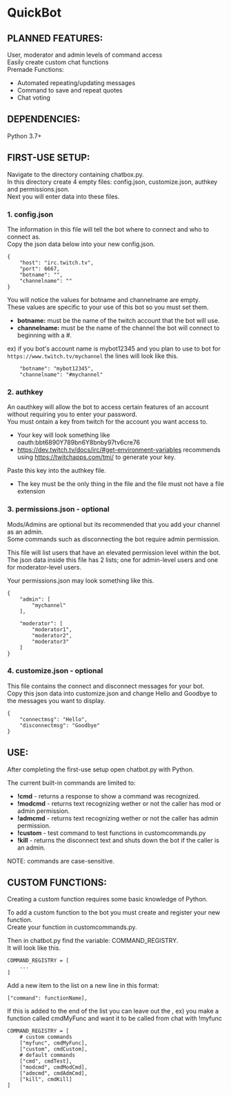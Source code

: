 # QuickBot

## PLANNED FEATURES:
User, moderator and admin levels of command access  
Easily create custom chat functions  
Premade Functions:  
- Automated repeating/updating messages
- Command to save and repeat quotes
- Chat voting

## DEPENDENCIES:
Python 3.7+

## FIRST-USE SETUP:
Navigate to the directory containing chatbox.py.  
In this directory create 4 empty files: config.json, customize.json, authkey and permissions.json.  
Next you will enter data into these files.
### **1. config.json**
The information in this file will tell the bot where to connect and who to connect as.  
Copy the json data below into your new config.json.

    {
        "host": "irc.twitch.tv",
        "port": 6667,
        "botname": "",
        "channelname": ""
    }

You will notice the values for botname and channelname are empty.  
These values are specific to your use of this bot so you must set them.
* **botname:** must be the name of the twitch account that the bot will use.  
* **channelname:** must be the name of the channel the bot will connect to beginning with a #.

ex) if you bot's account name is mybot12345 and you plan to use to bot for `https://www.twitch.tv/mychannel` the lines will look like this.

        "botname": "mybot12345",
        "channelname": "#mychannel"

### **2. authkey**
An oauthkey will allow the bot to access certain features of an account without requiring you to enter your password.  
You must ontain a key from twitch for the account you want access to.  
* Your key will look something like oauth:bbt6890Y789bn6Y8bnby97tv6cre76
* https://dev.twitch.tv/docs/irc/#get-environment-variables recommends using https://twitchapps.com/tmi/ to generate your key.

Paste this key into the authkey file.  
* The key must be the only thing in the file and the file must not have a file extension

### **3. permissions.json - optional**
Mods/Admins are optional but its recommended that you add your channel as an admin.  
Some commands such as disconnecting the bot require admin permission.

This file will list users that have an elevated permission level within the bot.  
The json data inside this file has 2 lists; one for admin-level users and one for moderator-level users.

 Your permissions.json may look something like this.

    {
        "admin": [
            "mychannel"
        ],

        "moderator": [
            "moderator1",
            "moderator2",
            "moderator3"
        ]
    }

### **4. customize.json - optional**
This file contains the connect and disconnect messages for your bot.  
Copy this json data into customize.json and change Hello and Goodbye to the messages you want to display.

    {
        "connectmsg": "Hello",
        "disconnectmsg": "Goodbye"
    }

## USE:
After completing the first-use setup open chatbot.py with Python.

The current built-in commands are limited to:
* **!cmd** - returns a response to show a command was recognized.
* **!modcmd** - returns text recognizing wether or not the caller has mod or admin permission.
* **!admcmd** - returns text recognizing wether or not the caller has admin permission.
* **!custom** - test command to test functions in customcommands.py
* **!kill** - returns the disconnect text and shuts down the bot if the caller is an admin.

NOTE: commands are case-sensitive.

## CUSTOM FUNCTIONS:
Creating a custom function requires some basic knowledge of Python.

To add a custom function to the bot you must create and register your new function.  
Create your function in customcommands.py.

Then in chatbot.py find the variable: COMMAND_REGISTRY.  
It will look like this.

    COMMAND_REGISTRY = [
        ...
    ]

Add a new item to the list on a new line in this format: 

    ["command": functionName],  

If this is added to the end of the list you can leave out the ,
ex) you make a function called cmdMyFunc and want it to be called from chat with !myfunc

    COMMAND_REGISTRY = [
        # custom commands
        ["myfunc", cmdMyFunc],
        ["custom", cmdCustom],
        # default commands
        ["cmd", cmdTest], 
        ["modcmd", cmdModCmd],
        ["admcmd", cmdAdmCmd],
        ["kill", cmdKill]
    ]